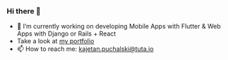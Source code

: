 ### Hi there 👋

- 🔭 I’m currently working on developing Mobile Apps with Flutter & Web Apps with Django or Rails + React
- Take a look at [my portfolio](https://mrkajetanp.github.io/)
- 📫 How to reach me: kajetan.puchalski@tuta.io

<!--
**mrkajetanp/mrkajetanp** is a ✨ _special_ ✨ repository because its `README.md` (this file) appears on your GitHub profile.

Here are some ideas to get you started:

- 🌱 I’m currently learning ...
- 👯 I’m looking to collaborate on ...
- 🤔 I’m looking for help with ...
- 💬 Ask me about ...
- 😄 Pronouns: ...
- ⚡ Fun fact: ...
-->
